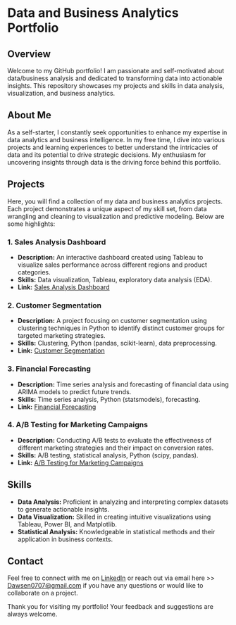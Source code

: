 # Data and Business Analytics Portfolio

## Overview

Welcome to my GitHub portfolio! I am passionate and self-motivated about data/business analysis and dedicated to transforming data into actionable insights. This repository showcases my projects and skills in data analysis, visualization, and business analytics.

## About Me

As a self-starter, I constantly seek opportunities to enhance my expertise in data analytics and business intelligence. In my free time, I dive into various projects and learning experiences to better understand the intricacies of data and its potential to drive strategic decisions. My enthusiasm for uncovering insights through data is the driving force behind this portfolio.

## Projects

Here, you will find a collection of my data and business analytics projects. Each project demonstrates a unique aspect of my skill set, from data wrangling and cleaning to visualization and predictive modeling. Below are some highlights:

### 1. Sales Analysis Dashboard
- **Description:** An interactive dashboard created using Tableau to visualize sales performance across different regions and product categories.
- **Skills:** Data visualization, Tableau, exploratory data analysis (EDA).
- **Link:** [Sales Analysis Dashboard](link_to_project)

### 2. Customer Segmentation
- **Description:** A project focusing on customer segmentation using clustering techniques in Python to identify distinct customer groups for targeted marketing strategies.
- **Skills:** Clustering, Python (pandas, scikit-learn), data preprocessing.
- **Link:** [Customer Segmentation](link_to_project)

### 3. Financial Forecasting
- **Description:** Time series analysis and forecasting of financial data using ARIMA models to predict future trends.
- **Skills:** Time series analysis, Python (statsmodels), forecasting.
- **Link:** [Financial Forecasting](link_to_project)

### 4. A/B Testing for Marketing Campaigns
- **Description:** Conducting A/B tests to evaluate the effectiveness of different marketing strategies and their impact on conversion rates.
- **Skills:** A/B testing, statistical analysis, Python (scipy, pandas).
- **Link:** [A/B Testing for Marketing Campaigns](link_to_project)

## Skills

- **Data Analysis:** Proficient in analyzing and interpreting complex datasets to generate actionable insights.
- **Data Visualization:** Skilled in creating intuitive visualizations using Tableau, Power BI, and Matplotlib.
- **Statistical Analysis:** Knowledgeable in statistical methods and their application in business contexts.

## Contact

Feel free to connect with me on [LinkedIn](https://www.linkedin.com/in/dawsenh/) or reach out via email here >> [Dawsen0707@gmail.com](mailto:Dawsen0707@gmail.com) if you have any questions or would like to collaborate on a project.

Thank you for visiting my portfolio! Your feedback and suggestions are always welcome.
